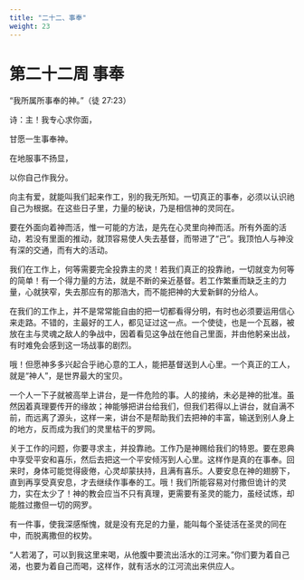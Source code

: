 ```yaml
---
title: "二十二、事奉"
weight: 23
---
```


# 第二十二周 事奉

“我所属所事奉的神。”（徒 27:23）

诗：主！我专心求你面，

甘愿一生事奉神。

在地服事不扬显，

以你自己作我分。

向主有爱，就能叫我们起来作工，别的我无所知。一切真正的事奉，必须以认识祂自己为根据。在这些日子里，力量的秘诀，乃是相信神的灵同在。

要在外面向着神而活，惟一可能的方法，是先在心灵里向神而活。所有外面的活动，若没有里面的推动，就顶容易使人失去基督，而带进了“己”。我顶怕人与神没有深的交通，而有大的活动。

我们在工作上，何等需要完全投靠主的灵！若我们真正的投靠祂，一切就变为何等的简单！有一个得力量的方法，就是不断的亲近基督。若工作繁重而缺乏主的力量，心就狭窄，失去那应有的那浩大，而不能把神的大爱新鲜的分给人。

在我们的工作上，并不是常常能自由的把一切都看得分明，有时也必须要运用信心来走路。不错的，主最好的工人，都见证过这一点。一个使徒，也是一个瓦器，被放在主与灵魂之敌人的争战中，因着看见这争战在他自己里面，并由他躬亲出战，有时难免会感到这一场战事的剧烈。

哦！但愿神多多兴起合乎祂心意的工人，能把基督送到人心里。一个真正的工人，就是“神人”，是世界最大的宝贝。

一个人一下子就被高举上讲台，是一件危险的事。人的接纳，未必是神的批准。虽然因着真理要传开的缘故；神能够把讲台给我们，但我们若得以上讲台，就自满不前，而远离了源头，这样一来，讲台不是帮助我们去把神的丰富，输送到别人身上的地方，反而成为我们的灵里枯干的罗网。

关于工作的问题，你要寻求主，并投靠祂。工作乃是神赐给我们的特恩。要在恩典中享受平安和喜乐，然后去把这一个平安倾泻到人心里。这样作是真的在事奉。回来时，身体可能觉得疲倦，心灵却蒙扶持，且满有喜乐。人要安息在神的翅膀下，直到再享受真安息，才去继续作事奉的工。哦！我们所能容易对付撒但诡计的灵力，实在太少了！神的教会应当不只有真理，更需要有圣灵的能力，虽经试炼，却能胜过撒但一切的网罗。

有一件事，使我深感惭愧，就是没有充足的力量，能叫每个圣徒活在圣灵的同在中，而脱离撒但的权势。

“人若渴了，可以到我这里来喝，从他腹中要流出活水的江河来。”你们要为着自己渴，也要为着自己而喝，这样作，就有活水的江河流出来供应人。
